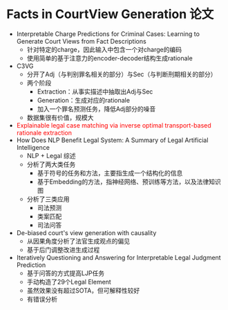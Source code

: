 # Facts in CourtView Generation 论文

- Interpretable Charge Predictions for Criminal Cases: Learning to Generate Court Views from Fact Descriptions
  - 针对特定的charge，因此输入中包含一个对charge的编码
  - 使用简单的基于注意力的encoder-decoder结构生成rationale
- C3VG
  - 分开了Adj（与判别罪名相关的部分）与Sec（与判断刑期相关的部分）
  - 两个阶段
    - Extraction：从事实描述中抽取出Adj与Sec
    - Generation：生成对应的rationale
    - 加入一个罪名预测任务，降低Adj部分的噪音
  - 数据集很有价值，规模大
- <font color=red>Explainable legal case matching via inverse optimal transport-based rationale extraction</font>
- How Does NLP Benefit Legal System: A Summary of Legal Artificial Intelligence
  - NLP + Legal 综述
  - 分析了两大类任务
    - 基于符号的任务和方法，主要指生成一个结构化的信息
    - 基于Embedding的方法，指神经网络、预训练等方法，以及法律知识图
  - 分析了三类应用
    - 司法预测
    - 类案匹配
    - 司法问答
- De-biased court's view generation with causality
  - 从因果角度分析了法官生成观点的偏见
  - 基于后门调整改进生成过程
- Iteratively Questioning and Answering for Interpretable Legal Judgment Prediction
  - 基于问答的方式提高LJP任务
  - 手动构造了29个Legal Element
  - 虽然效果没有超过SOTA，但可解释性较好
  - 有错误分析

